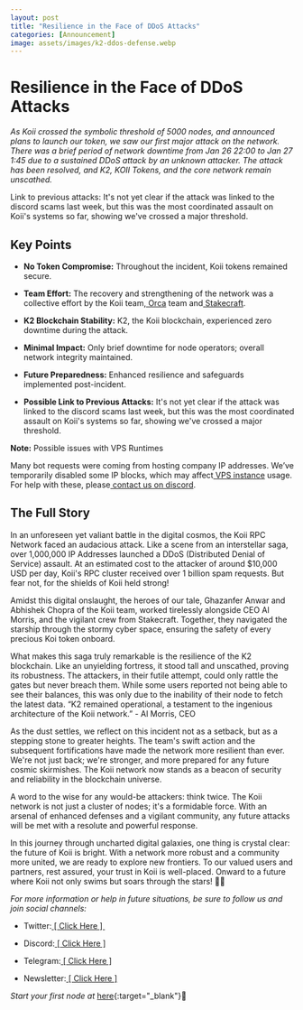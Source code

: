 ```yaml
---
layout: post
title: "Resilience in the Face of DDoS Attacks"
categories: [Announcement]
image: assets/images/k2-ddos-defense.webp
---
```


# Resilience in the Face of DDoS Attacks<a id="resilience-in-the-face-of-ddos-attacks"></a>

_As Koii crossed the symbolic threshold of 5000 nodes, and announced plans to launch our token, we saw our first major attack on the network. There was a brief period of network downtime from Jan 26 22:00 to Jan 27 1:45 due to a sustained DDoS attack by an unknown attacker. The attack has been resolved, and K2, KOII Tokens, and the core network remain unscathed._ 

Link to previous attacks: It's not yet clear if the attack was linked to the discord scams last week, but this was the most coordinated assault on Koii's systems so far, showing we've crossed a major threshold.

## Key Points<a id="key-points"></a>

- **No Token Compromise:** Throughout the incident, Koii tokens remained secure.

- **Team Effort:** The recovery and strengthening of the network was a collective effort by the Koii team,[ Orca](https://orcacompute.com) team and[ Stakecraft](https://stakecraft.com/).

- **K2 Blockchain Stability:** K2, the Koii blockchain, experienced zero downtime during the attack.

- **Minimal Impact:** Only brief downtime for node operators; overall network integrity maintained.

- **Future Preparedness:** Enhanced resilience and safeguards implemented post-incident.

- **Possible Link to Previous Attacks:** It's not yet clear if the attack was linked to the discord scams last week, but this was the most coordinated assault on Koii's systems so far, showing we've crossed a major threshold.

**Note:** Possible issues with VPS Runtimes

Many bot requests were coming from hosting company IP addresses. We’ve temporarily disabled some IP blocks, which may affect[ VPS instance](https://docs.koii.network/run-a-node/task-nodes/Running-on-VPS) usage. For help with these, please[ contact us on discord](http://discord.gg/koii-network). 


## The Full Story<a id="the-full-story"></a>

In an unforeseen yet valiant battle in the digital cosmos, the Koii RPC Network faced an audacious attack. Like a scene from an interstellar saga, over 1,000,000 IP Addresses launched a DDoS (Distributed Denial of Service) assault. At an estimated cost to the attacker of around $10,000 USD per day, Koii's RPC cluster received over 1 billion spam requests. But fear not, for the shields of Koii held strong!

Amidst this digital onslaught, the heroes of our tale, Ghazanfer Anwar and Abhishek Chopra of the Koii team, worked tirelessly alongside CEO Al Morris, and the vigilant crew from Stakecraft. Together, they navigated the starship through the stormy cyber space, ensuring the safety of every precious Koi token onboard.

What makes this saga truly remarkable is the resilience of the K2 blockchain. Like an unyielding fortress, it stood tall and unscathed, proving its robustness. The attackers, in their futile attempt, could only rattle the gates but never breach them. While some users reported not being able to see their balances, this was only due to the inability of their node to fetch the latest data. “K2 remained operational, a testament to the ingenious architecture of the Koii network.” - Al Morris, CEO

As the dust settles, we reflect on this incident not as a setback, but as a stepping stone to greater heights. The team's swift action and the subsequent fortifications have made the network more resilient than ever. We're not just back; we're stronger, and more prepared for any future cosmic skirmishes. The Koii network now stands as a beacon of security and reliability in the blockchain universe.

A word to the wise for any would-be attackers: think twice. The Koii network is not just a cluster of nodes; it's a formidable force. With an arsenal of enhanced defenses and a vigilant community, any future attacks will be met with a resolute and powerful response.

In this journey through uncharted digital galaxies, one thing is crystal clear: the future of Koii is bright. With a network more robust and a community more united, we are ready to explore new frontiers. To our valued users and partners, rest assured, your trust in Koii is well-placed. Onward to a future where Koii not only swims but soars through the stars! 🌟✨

_For more information or help in future situations, be sure to follow us and join social channels:_

- Twitter:[ \[ Click Here \] ](https://twitter.com/koiinetwork)

- Discord:[ \[ Click Here \]](https://discord.gg/koii-network)

- Telegram:[ \[ Click Here \]](http://t.me/koiinetwork)

- Newsletter:[ \[ Click Here \]](https://www.koii.network/#footer:~:text=press%40koii.network-,GET%20IN%20THE%20NODE,-GET%20EARLY%20ACCESS)


*Start your first node at* [here](https://koii.network/node?&utm_campaign=node&utm_medium=koii&utm_source=blog){:target="\_blank"}🌟
